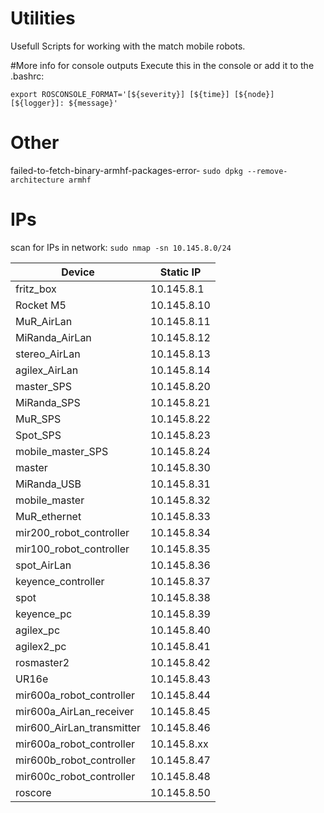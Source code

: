 # Utilities
Usefull Scripts for working with the match mobile robots.


#More info for console outputs
Execute this in the console or add it to the .bashrc:
```
export ROSCONSOLE_FORMAT='[${severity}] [${time}] [${node}] [${logger}]: ${message}'
```

# Other
failed-to-fetch-binary-armhf-packages-error-
```sudo dpkg --remove-architecture armhf```



# IPs
scan for IPs in network: ```sudo nmap -sn 10.145.8.0/24```


| Device  | Static IP |
| ------------- | ------------- |
| fritz_box | 10.145.8.1 |
| Rocket M5  |    10.145.8.10 |
| MuR_AirLan  | 10.145.8.11  |
| MiRanda_AirLan  | 10.145.8.12  |
| stereo_AirLan  | 10.145.8.13  |
| agilex_AirLan  | 10.145.8.14  |
| master_SPS  | 10.145.8.20  |
| MiRanda_SPS  | 10.145.8.21  |
| MuR_SPS  | 10.145.8.22  |
| Spot_SPS  | 10.145.8.23  |
| mobile_master_SPS  | 10.145.8.24  |
| master  | 10.145.8.30  |
| MiRanda_USB  | 10.145.8.31  |
| mobile_master  | 10.145.8.32  |
| MuR_ethernet  | 10.145.8.33  |
| mir200_robot_controller  | 10.145.8.34  |
| mir100_robot_controller  | 10.145.8.35  |
| spot_AirLan  | 10.145.8.36  |
| keyence_controller  | 10.145.8.37  |
| spot | 10.145.8.38  |
| keyence_pc  | 10.145.8.39  |
| agilex_pc  | 10.145.8.40  |
| agilex2_pc  | 10.145.8.41  |
| rosmaster2  | 10.145.8.42  |
| UR16e  | 10.145.8.43 |
| mir600a_robot_controller | 10.145.8.44 |
| mir600a_AirLan_receiver | 10.145.8.45 |
| mir600_AirLan_transmitter | 10.145.8.46 |
| mir600a_robot_controller | 10.145.8.xx |
| mir600b_robot_controller | 10.145.8.47 |
| mir600c_robot_controller | 10.145.8.48 |
| roscore | 10.145.8.50 |


